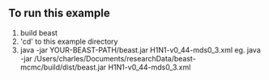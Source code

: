 ## To run this example

1. build beast
2. 'cd' to this example directory
3. java -jar YOUR-BEAST-PATH/beast.jar H1N1-v0_44-mds0_3.xml
    eg. java -jar /Users/charles/Documents/researchData/beast-mcmc/build/dist/beast.jar H1N1-v0_44-mds0_3.xml


